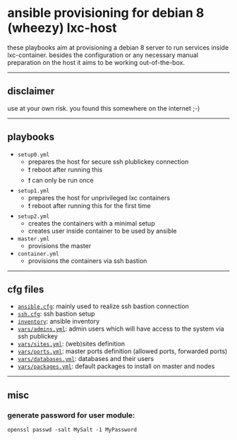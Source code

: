 # ansible provisioning for debian 8 (wheezy) lxc-host

these playbooks aim at provisioning a debian 8 server to run services inside lxc-container.
besides the configuration or any necessary manual preparation on the host it aims to be working out-of-the-box.

---

## disclaimer

use at your own risk. you found this somewhere on the internet ;-)

---

## playbooks

- ``setup0.yml``
  - prepares the host for secure ssh plublickey connection
  - :exclamation: reboot after running this
  - :exclamation: can only be run once
- ``setup1.yml``
  - prepares the host for unprivileged lxc containers
  - :exclamation: reboot after running this for the first time
- ``setup2.yml``
  - creates the containers with a minimal setup
  - creates user inside container to be used by ansible
- ``master.yml``
  - provisions the master
- ``container.yml``
  - provisions the containers via ssh bastion

---

## cfg files

- [``ansible.cfg``](ansible.cfg.sample): mainly used to realize ssh bastion connection
- [``ssh.cfg``](ssh.cfg.sample): ssh bastion setup
- [``inventory``](inventory.sample): ansible inventory
- [``vars/admins.yml``](vars/admins.yml.sample): admin users which will have access to the system via ssh publickey
- [``vars/sites.yml``](vars/sites.yml.sample): (web)sites definition
- [``vars/ports.yml``](vars/ports.yml.sample): master ports definition (allowed ports, forwarded ports)
- [``vars/databases.yml``](vars/databases.yml.sample): databases and their users
- [``vars/packages.yml``](vars/packages.yml.sample): default packages to install on master and nodes

---

## misc

### generate password for user module:
    openssl passwd -salt MySalt -1 MyPassword